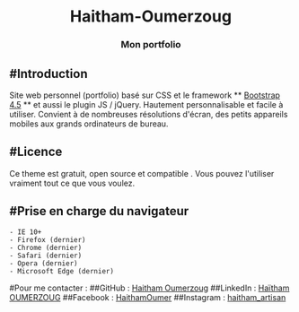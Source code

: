 <h1 align="center">Haitham-Oumerzoug</h1>
<h3 align="center">Mon portfolio</h3>

#Introduction
-------
Site web personnel (portfolio) basé sur CSS et le framework ** [Bootstrap 4.5](https://getbootstrap.com) ** et aussi le plugin JS / jQuery.
Hautement personnalisable et facile à utiliser. Convient à de nombreuses résolutions d'écran, des petits appareils mobiles aux grands ordinateurs de bureau.

#Licence
-------
Ce theme est gratuit, open source et compatible . Vous pouvez l'utiliser vraiment tout ce que vous voulez.

#Prise en charge du navigateur
---------------
	- IE 10+
	- Firefox (dernier)
	- Chrome (dernier)
	- Safari (dernier)
	- Opera (dernier)
	- Microsoft Edge (dernier)

#Pour me contacter :
	##GitHub                      : [Haitham Oumerzoug](https://github.com/HaithamOumerzoug)
	##LinkedIn                    : [Haïtham OUMERZOUG](https://www.linkedin.com/in/haitham-oumerzoug-9650621a4/)
	##Facebook                    : [HaithamOumer](https://www.facebook.com/HaithamOumer31)
	##Instagram                   : [haitham_artisan](https://www.instagram.com/haitham_artisan/) 
